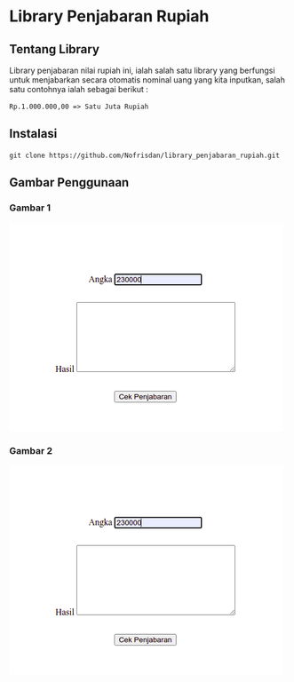 # Library Penjabaran Rupiah

## Tentang Library
Library penjabaran nilai rupiah ini, ialah salah satu library yang berfungsi untuk menjabarkan secara otomatis nominal uang yang kita inputkan, salah satu contohnya ialah sebagai berikut :

```
Rp.1.000.000,00 => Satu Juta Rupiah
```

## Instalasi
```
git clone https://github.com/Nofrisdan/library_penjabaran_rupiah.git
```

## Gambar Penggunaan
### Gambar 1
<img src="plugin/gambar1.png">

### Gambar 2
<img src="plugin/gambar1.png">


